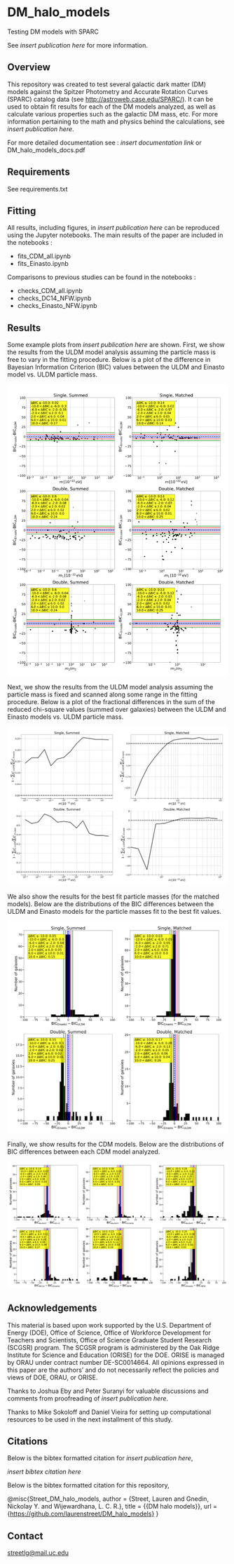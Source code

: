# DM_halo_models
Testing DM models with SPARC

See *insert publication here* for more information.

## Overview

This repository was created to test several galactic dark matter (DM) models against the Spitzer Photometry and Accurate Rotation Curves (SPARC) catalog data (see http://astroweb.case.edu/SPARC/).  It can be used to obtain fit results for each of the DM models analyzed, as well as calculate various properties such as the galactic DM mass, etc.  For more information pertaining to the math and physics behind the calculations, see *insert publication here*.

For more detailed documentation see : *insert documentation link* or DM_halo_models_docs.pdf

## Requirements

See requirements.txt

## Fitting

All results, including figures, in *insert publication here* can be reproduced using the Jupyter notebooks.  The main results of the paper are included in the notebooks : 

- fits_CDM_all.ipynb
- fits_Einasto.ipynb

Comparisons to previous studies can be found in the notebooks :

- checks_CDM_all.ipynb
- checks_DC14_NFW.ipynb
- checks_Einasto_NFW.ipynb

## Results

Some example plots from *insert publication here* are shown.  First, we show the results from the ULDM model analysis assuming the particle mass is free to vary in the fitting procedure.  Below is a plot of the difference in Bayesian Information Criterion (BIC) values between the ULDM and Einasto model vs. ULDM particle mass.

![ULDM_mass_free_BIC_vs_mass](https://github.com/laurenstreet/DM_halo_models/blob/main/example_plots/psi_mfree_BICvsm.jpg?raw=true)

Next, we show the results from the ULDM model analysis assuming the particle mass is fixed and scanned along some range in the fitting procedure.  Below is a plot of the fractional differences in the sum of the reduced chi-square values (summed over galaxies) between the ULDM and Einasto models vs. ULDM particle mass. 

![ULDM_mass_fix_chisqsumfrac_vs_mass](https://github.com/laurenstreet/DM_halo_models/blob/main/example_plots/psi_mfix_chisqvsm.jpg?raw=true)

We also show the results for the best fit particle masses (for the matched models).  Below are the distributions of the BIC differences between the ULDM and Einasto models for the particle masses fit to the best fit values.

![ULDM_mass_fix_BICdist](https://github.com/laurenstreet/DM_halo_models/blob/main/example_plots/psi_mfix_BICvsBIC_ex.jpg?raw=true)

Finally, we show results for the CDM models.  Below are the distributions of BIC differences between each CDM model analyzed.

![CDM_BIC_vs_BIC](https://github.com/laurenstreet/DM_halo_models/blob/main/example_plots/CDM_BICvsBIC.jpg?raw=true)

## Acknowledgements

This material is based upon work supported by the U.S. Department of Energy (DOE), Office of Science, Office of
Workforce Development for Teachers and Scientists, Office of Science Graduate Student Research (SCGSR) program.
The SCGSR program is administered by the Oak Ridge Institute for Science and Education (ORISE) for the DOE.
ORISE is managed by ORAU under contract number DE-SC0014664. All opinions expressed in this paper are the
authors’ and do not necessarily reflect the policies and views of DOE, ORAU, or ORISE. 

Thanks to Joshua Eby and Peter Suranyi for valuable discussions and comments from proofreading of *insert publication here*.

Thanks to Mike Sokoloff and Daniel Vieira for setting up computational resources to be used in the next installment of this study.

## Citations

Below is the bibtex formatted citation for *insert publication here*,

*insert bibtex citation here*

Below is the bibtex formatted citation for this repository,

@misc{Street_DM_halo_models,
author = {Street, Lauren and Gnedin, Nickolay Y. and Wijewardhana, L. C. R.},
title = {{DM halo models}},
url = {https://github.com/laurenstreet/DM_halo_models}
}

## Contact

streetlg@mail.uc.edu
